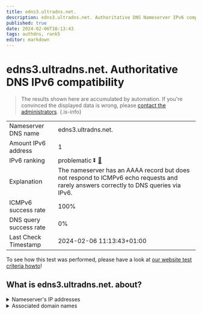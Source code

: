 ```yaml
---
title: edns3.ultradns.net.
description: edns3.ultradns.net. Authoritative DNS Nameserver IPv6 compatibility
published: true
date: 2024-02-06T10:13:43
tags: authdns, rank5
editor: markdown
---
```


# edns3.ultradns.net. Authoritative DNS IPv6 compatibility

> The results shown here are accumulated by automation. If you're convinced the displayed data is wrong, please [contact the administrators](/howto/chat). 
{.is-info}




|   |   |
| - | - |
| Nameserver DNS name | edns3.ultradns.net.
| Amount IPv6 address | 1
| IPv6 ranking | problematic :arrow_double_down: [🔗](/howto/ranking) |
| Explanation | The nameserver has an AAAA record but does not respond to ICMPv6 echo requests and rarely answers correctly to DNS queries via IPv6. |
| ICMPv6 success rate | 100%|
| DNS query success rate | 0% |
| Last Check Timestamp | 2024-02-06 11:13:43+01:00 |

To see how this test was performed, please have a look at [our website test criteria howto](/howto/testcriteria/authdns)!


## What is edns3.ultradns.net. about?




<details>
<summary>Nameserver's IP addresses</summary>

2610:a1:1014::203

</details>



<details>
<summary>Associated domain names</summary>

www.rbc.com

</details>
